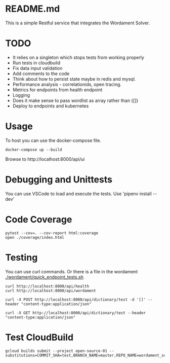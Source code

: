 # README.md
This is a simple Restful service that integrates the Wordament Solver.  

# TODO
* It relies on a singleton which stops tests from working properly
* Run tests in cloudbuild
* Fix data input validation
* Add comments to the code
* Think about how to persist state maybe in redis and mysql.
* Performance analysis - correlationids, open tracing.  
* Metrics for endpoints from health endpoint
* Logging
* Does it make sense to pass wordlist as array rather than {[]}
* Deploy to endpoints and kubernetes

# Usage
To host you can use the docker-compose file. 

```
docker-compose up --build
```

Browse to http://localhost:8000/api/ui

# Debugging and Unittests
You can use VSCode to load and execute the tests. Use 'pipenv install --dev'

# Code Coverage
```
pytest --cov=. --cov-report html:coverage
open ./coverage/index.html 
```

# Testing 
You can use curl commands.  Or there is a file in the wordament [./wordament/quick_endpoint_tests.sh](./wordament/quick_endpoint_tests.sh)
```
curl http://localhost:8000/api/health
curl http://localhost:8000/api/wordament

curl -X POST http://localhost:8000/api/dictionary/test -d '[]' --header "content-type:application/json"

curl -X GET http://localhost:8000/api/dictionary/test --header "content-type:application/json"

```

# Test CloudBuild
```
gcloud builds submit --project open-source-01 --substitutions=COMMIT_SHA=test,BRANCH_NAME=master,REPO_NAME=wordament_solver_service
```